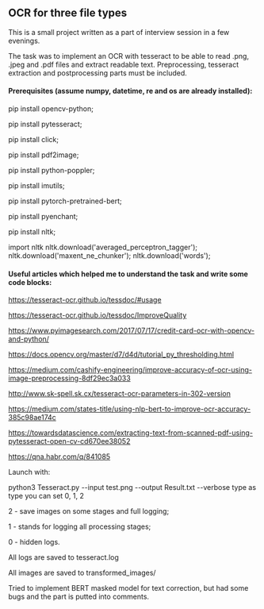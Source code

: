 ## OCR for three file types
This is a small project written as a part of interview session in a few evenings.

The task was to implement an OCR with tesseract to be able to read .png, .jpeg and .pdf files and  extract readable text.
Preprocessing, tesseract extraction and postprocessing parts must be included.

#### Prerequisites (assume numpy, datetime, re and os are already installed):

pip install opencv-python;

pip install pytesseract;

pip install click;

pip install pdf2image;

pip install python-poppler;

pip install imutils;

pip install pytorch-pretrained-bert;

pip install pyenchant;

pip install nltk;

import nltk
nltk.download('averaged_perceptron_tagger'); 
nltk.download('maxent_ne_chunker'); 
nltk.download('words'); 

#### Useful articles which helped me to understand the task and write some code blocks:

https://tesseract-ocr.github.io/tessdoc/#usage

https://tesseract-ocr.github.io/tessdoc/ImproveQuality

https://www.pyimagesearch.com/2017/07/17/credit-card-ocr-with-opencv-and-python/

https://docs.opencv.org/master/d7/d4d/tutorial_py_thresholding.html

https://medium.com/cashify-engineering/improve-accuracy-of-ocr-using-image-preprocessing-8df29ec3a033

http://www.sk-spell.sk.cx/tesseract-ocr-parameters-in-302-version

https://medium.com/states-title/using-nlp-bert-to-improve-ocr-accuracy-385c98ae174c

https://towardsdatascience.com/extracting-text-from-scanned-pdf-using-pytesseract-open-cv-cd670ee38052

https://qna.habr.com/q/841085

Launch with:

python3 Tesseract.py --input test.png --output Result.txt --verbose type
as type you can set 0, 1, 2

2 - save images on some stages and full logging;

1 - stands for logging all processing stages;

0 - hidden logs.

All logs are saved to tesseract.log

All images are saved to transformed_images/

Tried to implement BERT masked model for text correction, but had some bugs and the part is putted into comments.
